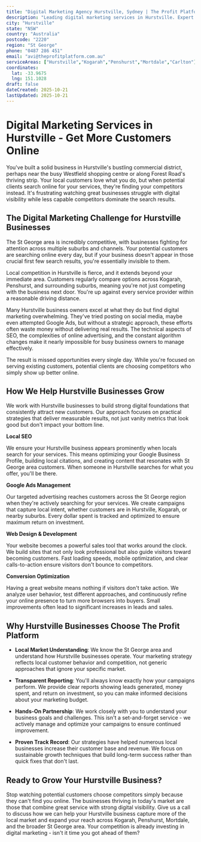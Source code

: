 ```yaml
---
title: "Digital Marketing Agency Hurstville, Sydney | The Profit Platform"
description: "Leading digital marketing services in Hurstville. Expert SEO, Google Ads & web design for St George businesses. Call 0487 286 451 for a free consultation."
city: "Hurstville"
state: "NSW"
country: "Australia"
postcode: "2220"
region: "St George"
phone: "0487 286 451"
email: "avi@theprofitplatform.com.au"
serviceAreas: ["Hurstville","Kogarah","Penshurst","Mortdale","Carlton"]
coordinates:
  lat: -33.9675
  lng: 151.1028
draft: false
dateCreated: 2025-10-21
lastUpdated: 2025-10-21
---
```


<script type="application/ld+json">
{
  "@context": "https://schema.org",
  "@type": "LocalBusiness",
  "@id": "https://theprofitplatform.com.au/locations/hurstville/",
  "name": "The Profit Platform",
  "description": "Leading digital marketing services in Hurstville. Expert SEO, Google Ads & web design for St George businesses. Call 0487 286 451 for a free consultation.",
  "url": "https://theprofitplatform.com.au/locations/hurstville/",
  "telephone": "0487 286 451",
  "email": "avi@theprofitplatform.com.au",
  "address": {
    "@type": "PostalAddress",
    "addressLocality": "Hurstville",
    "addressRegion": "NSW",
    "postalCode": "2220",
    "addressCountry": "AU"
  },
  "areaServed": {
    "@type": "City",
    "name": "Hurstville"
  },
  "priceRange": "$$",
  "openingHours": "Mo-Fr 09:00-18:00",
  "sameAs": [
    "https://www.facebook.com/theprofitplatform",
    "https://www.linkedin.com/company/theprofitplatform",
    "https://twitter.com/profitplatform"
  ],
  "geo": {
    "@type": "GeoCoordinates"
  }
}
</script>


# Digital Marketing Services in Hurstville - Get More Customers Online

You've built a solid business in Hurstville's bustling commercial district, perhaps near the busy Westfield shopping centre or along Forest Road's thriving strip. Your local customers love what you do, but when potential clients search online for your services, they're finding your competitors instead. It's frustrating watching great businesses struggle with digital visibility while less capable competitors dominate the search results.

## The Digital Marketing Challenge for Hurstville Businesses

The St George area is incredibly competitive, with businesses fighting for attention across multiple suburbs and channels. Your potential customers are searching online every day, but if your business doesn't appear in those crucial first few search results, you're essentially invisible to them.

Local competition in Hurstville is fierce, and it extends beyond your immediate area. Customers regularly compare options across Kogarah, Penshurst, and surrounding suburbs, meaning you're not just competing with the business next door. You're up against every service provider within a reasonable driving distance.

Many Hurstville business owners excel at what they do but find digital marketing overwhelming. They've tried posting on social media, maybe even attempted Google Ads, but without a strategic approach, these efforts often waste money without delivering real results. The technical aspects of SEO, the complexities of online advertising, and the constant algorithm changes make it nearly impossible for busy business owners to manage effectively.

The result is missed opportunities every single day. While you're focused on serving existing customers, potential clients are choosing competitors who simply show up better online.

## How We Help Hurstville Businesses Grow

We work with Hurstville businesses to build strong digital foundations that consistently attract new customers. Our approach focuses on practical strategies that deliver measurable results, not just vanity metrics that look good but don't impact your bottom line.

**Local SEO**

We ensure your Hurstville business appears prominently when locals search for your services. This means optimizing your Google Business Profile, building local citations, and creating content that resonates with St George area customers. When someone in Hurstville searches for what you offer, you'll be there.

**Google Ads Management**

Our targeted advertising reaches customers across the St George region when they're actively searching for your services. We create campaigns that capture local intent, whether customers are in Hurstville, Kogarah, or nearby suburbs. Every dollar spent is tracked and optimized to ensure maximum return on investment.

**Web Design & Development**

Your website becomes a powerful sales tool that works around the clock. We build sites that not only look professional but also guide visitors toward becoming customers. Fast loading speeds, mobile optimization, and clear calls-to-action ensure visitors don't bounce to competitors.

**Conversion Optimization**

Having a great website means nothing if visitors don't take action. We analyze user behavior, test different approaches, and continuously refine your online presence to turn more browsers into buyers. Small improvements often lead to significant increases in leads and sales.

## Why Hurstville Businesses Choose The Profit Platform

- **Local Market Understanding**: We know the St George area and understand how Hurstville businesses operate. Your marketing strategy reflects local customer behavior and competition, not generic approaches that ignore your specific market.

- **Transparent Reporting**: You'll always know exactly how your campaigns perform. We provide clear reports showing leads generated, money spent, and return on investment, so you can make informed decisions about your marketing budget.

- **Hands-On Partnership**: We work closely with you to understand your business goals and challenges. This isn't a set-and-forget service - we actively manage and optimize your campaigns to ensure continued improvement.

- **Proven Track Record**: Our strategies have helped numerous local businesses increase their customer base and revenue. We focus on sustainable growth techniques that build long-term success rather than quick fixes that don't last.

## Ready to Grow Your Hurstville Business?

Stop watching potential customers choose competitors simply because they can't find you online. The businesses thriving in today's market are those that combine great service with strong digital visibility. Give us a call to discuss how we can help your Hurstville business capture more of the local market and expand your reach across Kogarah, Penshurst, Mortdale, and the broader St George area. Your competition is already investing in digital marketing - isn't it time you got ahead of them?